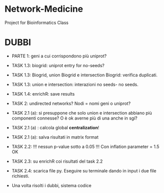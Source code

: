 # Network-Medicine
Project for Bioinformatics Class


# DUBBI


* PARTE 1: geni a cui corrispondono più uniprot?

* TASK 1.3: biogrid: uniprot entry for no-seeds?

* TASK 1.3: Biogrid, union Biogrid e intersection Biogrid: verifica duplicati.

* TASK 1.3: union e intersection: interazioni no seeds- no seeds.

* TASK 1.4: enrichR: save results


* TASK 2: undirected networks? Nodi = nomi geni o uniprot?

* TASK 2.1 (a): si presuppone che solo union e intersection abbiano più componenti connesse? O è ok averne più di una anche in sgi?

* TASK 2.1 (a) : calcola global <b>centralization</b>!

* TASK 2.1 (a): salva risultati in matrix format

* TASK 2.2: !!! nessun p-value sotto a 0.05 !!! Con inflation parameter = 1.5 OK

* TASK 2.3: su enrichR coi risultati del task 2.2

* TASK 2.4: scarica file py. Eseguire su terminale dando in input i due file richiesti.






* Una volta risolti i dubbi, sistema codice
